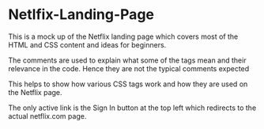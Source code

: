 # Netlfix-Landing-Page
This is a mock up of the Netflix landing page which covers most of the HTML and CSS content and ideas for beginners.

The comments are used to explain what some of the tags mean and their relevance in the code. Hence they are not the typical comments expected

This helps to show how various CSS tags work and how they are used on the Netflix page. 

The only active link is the Sign In button at the top left which redirects to the actual netflix.com page.



